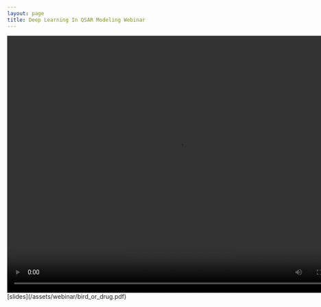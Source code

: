 ```yaml
---
layout: page
title: Deep Learning In QSAR Modeling Webinar
---
```

<center>
<video width="800" height="600" controls="controls">
  <source src="/assets/webinar/bird_or_drug.mp4" type="video/mp4">
</video>
</center>
[slides](/assets/webinar/bird_or_drug.pdf)

